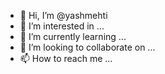 - 👋 Hi, I’m @yashmehti
- 👀 I’m interested in ...
- 🌱 I’m currently learning ...
- 💞️ I’m looking to collaborate on ...
- 📫 How to reach me ...

<!---
yashmehti/yashmehti is a ✨ special ✨ repository because its `README.md` (this file) appears on your GitHub profile.
You can click the Preview link to take a look at your changes.
--->
